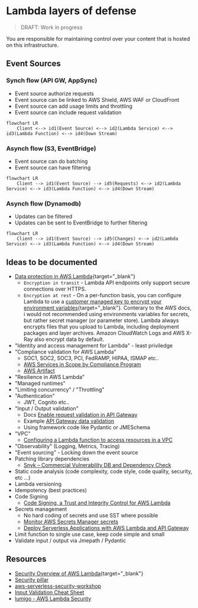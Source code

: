# Lambda layers of defense

> DRAFT: Work in progress

You are responsible for maintaining control over your content that is hosted on this infrastructure.

## Event Sources

### Synch flow (API GW, AppSync)

- Event source authorize requests
- Event source can be linked to AWS Shield, AWS WAF or CloudFront
- Event source can add usage limits and throttling
- Event source can include request validation

```mermaid
flowchart LR
    Client <--> id1(Event Source) <--> id2(Lambda Service) <--> id3(Lambda Function) <--> id4(Down Stream)
```

### Asynch flow (S3, EventBridge)

- Event source can do batching
- Event source can have filtering

```mermaid
flowchart LR
    Client --> id1(Event Source) --> id5(Requests) <--> id2(Lambda Service) <--> id3(Lambda Function) <--> id4(Down Stream)
```

### Asynch flow (Dynamodb)

- Updates can be filtered
- Updates can be sent to EventBridge to further filtering

```mermaid
flowchart LR
    Client --> id1(Event Source) --> id5(Changes) <--> id2(Lambda Service) <--> id3(Lambda Function) <--> id4(Down Stream)
```

## Ideas to be documented

- [Data protection in AWS Lambda](https://docs.aws.amazon.com/lambda/latest/dg/security-dataprotection.html){target="_blank"}
    - `Encryption in transit` - Lambda API endpoints only support secure connections over HTTPS.
    - `Encryption at rest` - On a per-function basis, you can configure Lambda to use a [customer managed key to encrypt your environment variables](https://docs.aws.amazon.com/lambda/latest/dg/configuration-envvars.html#configuration-envvars-encryption){target="_blank"}. Conterary to the AWS docs, i would not recommended using environments variables for secrets, but rather secret manager (or parameter store).
    Lambda always encrypts files that you upload to Lambda, including deployment packages and layer archives. Amazon CloudWatch Logs and AWS X-Ray also encrypt data by default.
- "Identity and access management for Lambda" - least priviledge
- "Compliance validation for AWS Lambda"
    - SOC1, SOC2, SOC3, PCI, FedRAMP, HIPAA, ISMAP etc..
    - [AWS Services in Scope by Compliance Program](https://aws.amazon.com/compliance/services-in-scope/)
    - [AWS Artifact](https://aws.amazon.com/artifact/)
- "Resilience in AWS Lambda"
- "Managed runtimes"
- "Limiting concurrency" / "Throttling"
- "Authentication"
    - JWT, Cognito etc..
- "Input / Output validation"
    - Docs [Enable request validation in API Gateway](https://docs.aws.amazon.com/apigateway/latest/developerguide/api-gateway-method-request-validation.html)
    - Example [API Gateway data validation](https://serverlessland.com/patterns/apigw-data-validation)
    - Using framework code like Pydantic or JMESchema
- "VPC"
    - [Configuring a Lambda function to access resources in a VPC](https://docs.aws.amazon.com/lambda/latest/dg/configuration-vpc.html)
- "Observability" (Logging, Metrics, Tracing)
- "Event sourcing" - Locking down the event source
- Patching library dependencies
    - [Snyk – Commercial Vulnerability DB and Dependency Check](https://snyk.io/)
- Static code analysis (code complexity, code style, code quality, security, etc ...)
- Lambda versioning
- Idempotency (best practices)
- Code Signing
    - [Code Signing, a Trust and Integrity Control for AWS Lambda](https://aws.amazon.com/blogs/aws/new-code-signing-a-trust-and-integrity-control-for-aws-lambda/)
- Secrets management
    - No hard coding of secrets and use SST where possible
    - [Monitor AWS Secrets Manager secrets](https://docs.aws.amazon.com/secretsmanager/latest/userguide/monitoring.html)
    - [Deploy Serverless Applications with AWS Lambda and API Gateway](https://learn.hashicorp.com/tutorials/terraform/lambda-api-gateway)
- Limit function to single use case, keep code simple and small
- Validate input / output via Jmepath / Pydantic

## Resources

- [Security Overview of AWS Lambda](https://docs.aws.amazon.com/whitepapers/latest/security-overview-aws-lambda/security-overview-aws-lambda.pdf){target="_blank"}
- [Security pillar](https://docs.aws.amazon.com/wellarchitected/latest/serverless-applications-lens/security-pillar.html)
- [aws-serverless-security-workshop](https://github.com/aws-samples/aws-serverless-security-workshop)
- [Input Validation Cheat Sheet](https://cheatsheetseries.owasp.org/cheatsheets/Input_Validation_Cheat_Sheet.html)
- [lumigo - AWS Lambda Security](https://lumigo.io/aws-lambda-deployment/aws-lambda-security/)
